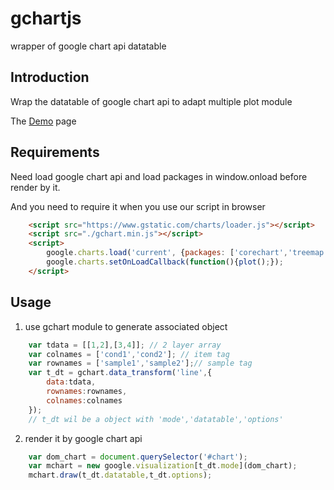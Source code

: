 # gchartjs
wrapper of google chart api datatable

## Introduction
Wrap the datatable of google chart api to adapt multiple plot module

The [Demo][] page

## Requirements
Need load google chart api and load packages in window.onload before render by it.

And you need to require it when you use our script in browser
```html
	<script src="https://www.gstatic.com/charts/loader.js"></script>
	<script src="./gchart.min.js"></script>
	<script>
		google.charts.load('current', {packages: ['corechart','treemap']});
		google.charts.setOnLoadCallback(function(){plot();});
	</script>
```
## Usage
1. use gchart module to generate associated object
```js
	var tdata = [[1,2],[3,4]]; // 2 layer array
	var colnames = ['cond1','cond2']; // item tag
	var rownames = ['sample1','sample2'];// sample tag
	var t_dt = gchart.data_transform('line',{
		data:tdata,
		rownames:rownames,
		colnames:colnames
	});
	// t_dt wil be a object with 'mode','datatable','options'
```

2. render it by google chart api
```js
	var dom_chart = document.querySelector('#chart');
	var mchart = new google.visualization[t_dt.mode](dom_chart);
	mchart.draw(t_dt.datatable,t_dt.options);
```

[demo]:	http://wyubin.github.io/gchartjs/index.html	"multiple plot theme for data"